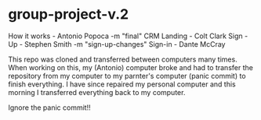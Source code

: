 # group-project-v.2

How it works - Antonio Popoca -m "final"
CRM Landing - Colt Clark
Sign -Up - Stephen Smith -m "sign-up-changes"
Sign-in - Dante McCray


This repo was cloned and transferred between computers many times. When working on this, my (Antonio) computer broke and had to transfer the repository from my computer to my parnter's computer (panic commit) to finish everything. I have since repaired my personal computer and this morning I transferred everything back to my computer. 

Ignore the panic commit!!
